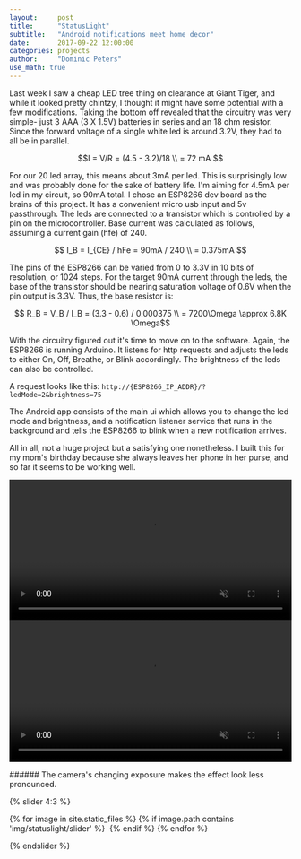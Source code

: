 ```yaml
---
layout:     post
title:      "StatusLight"
subtitle:   "Android notifications meet home decor"
date:       2017-09-22 12:00:00
categories: projects
author:     "Dominic Peters"
use_math: true
---
```


<div class="avatar bigAvatar" style="background-image: url('{{ site.baseurl }}/img/statuslight/main.jpg');">
</div>

Last week I saw a cheap LED tree thing on clearance at Giant Tiger, and while it looked pretty chintzy, I thought it might have some potential with a few modifications. Taking the bottom off revealed that the circuitry was very simple- just 3 AAA (3 X 1.5V) batteries in series and an 18 ohm resistor. Since the forward voltage of a single white led is around 3.2V, they had to all be in parallel.

$$I = V/R = (4.5 - 3.2)/18 \\
= 72 mA $$

For our 20 led array, this means about 3mA per led. This is surprisingly low and was probably done for the sake of battery life. I'm aiming for 4.5mA per led in my circuit, so 90mA total.
I chose an ESP8266 dev board as the brains of this project. It has a convenient micro usb input and 5v passthrough. The leds are connected to a transistor which is controlled by a pin on the microcontroller. Base current was calculated as follows, assuming a current gain (hfe) of 240.

$$ I_B = I_{CE} / hFe = 90mA / 240 \\
= 0.375mA $$

The pins of the ESP8266 can be varied from 0 to 3.3V in 10 bits of resolution, or 1024 steps. For the target 90mA current through the leds, the base of the transistor should be nearing saturation voltage of 0.6V when the pin output is 3.3V. Thus, the base resistor is:

$$ R_B = V_B / I_B = (3.3 - 0.6) / 0.000375 \\
= 7200\Omega \approx 6.8K \Omega$$

With the circuitry figured out it's time to move on to the software. Again, the ESP8266 is running Arduino. It listens for http requests and adjusts the leds to either On, Off, Breathe, or Blink accordingly. The brightness of the leds can also be controlled.

A request looks like this: `http://{ESP8266_IP_ADDR}/?ledMode=2&brightness=75`

The Android app consists of the main ui which allows you to change the led mode and brightness, and a notification listener service that runs in the background and tells the ESP8266 to blink when a new notification arrives.

All in all, not a huge project but a satisfying one nonetheless. I built this for my mom's birthday because she always leaves her phone in her purse, and so far it seems to be working well.

<div class="split">
    <div id="one">
        <video class="center" width="100%" muted autoplay loop>
          <source src="{{ site.url }}/img/statuslight/screencap.mp4" type="video/mp4">
        </video>
    </div>
    <div id="two">
        <video class="center" width="100%" muted autoplay loop>
          <source src="{{ site.url }}/img/statuslight/light.mp4" type="video/mp4">
        </video>
    </div>
</div>
<p></p>
###### The camera's changing exposure makes the effect look less pronounced.
<p></p>
{% slider 4:3 %}

  {% for image in site.static_files %}
  {% if image.path contains 'img/statuslight/slider' %}
<img data-src="{{site.baseurl}}{{image.path}}">
  {% endif %}
  {% endfor %}

{% endslider %}
